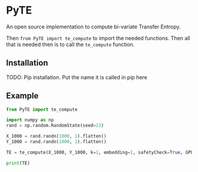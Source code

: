 # PyTE

An open source implementation to compute bi-variate Transfer Entropy.


Then `from PyTE import te_compute` to import the needed functions. Then all that is needed then is to call the `te_compute` function.

## Installation

TODO: Pip installation. Put the name it is called in pip here


## Example

``` python
from PyTE import te_compute

import numpy as np
rand = np.random.RandomState(seed=23)

X_1000 = rand.randn(1000, 1).flatten()
Y_1000 = rand.randn(1000, 1).flatten()

TE = te_compute(X_1000, Y_1000, k=1, embedding=1, safetyCheck=True, GPU=False)

print(TE)
```
